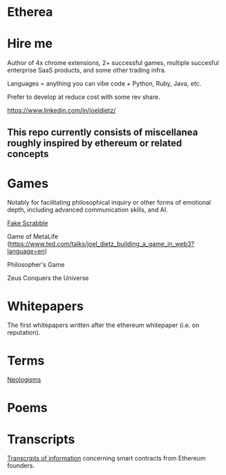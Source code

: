 Etherea
====================


# Hire me

Author of 4x chrome extensions, 2+ successful games, multiple succesful enterprise SaaS products, and some other trading infra. 

Languages = anything you can vibe code + Python, Ruby, Java, etc. 

Prefer to develop at reduce cost with some rev share. 

https://www.linkedin.com/in/joeldietz/

This repo currently consists of miscellanea roughly inspired by ethereum or related concepts
---------------------

#  Games 

Notably for facilitating philosophical inquiry or other forms of emotional depth, including advanced communication skills, and AI.

[Fake Scrabble](fake_scrabble.md) 

Game of MetaLife (https://www.ted.com/talks/joel_dietz_building_a_game_in_web3?language=en)

Philosopher's Game

Zeus Conquers the Universe


# Whitepapers  

The first whitepapers written after the ethereum whitepaper (i.e. on reputation). 

# Terms 

[Neologisms](my_terms.md) 

# Poems 


# Transcripts

[Transcripts of information](Vitalik_contract_info_sv_meetup_02-13-14.md) concerning smart contracts from Ethereum founders. 
